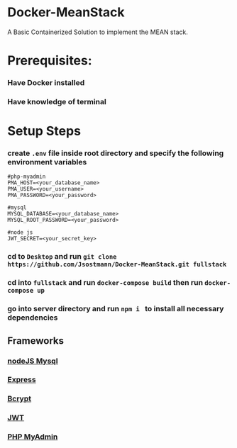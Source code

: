 # Docker-MeanStack
A Basic Containerized Solution to implement the MEAN stack.

# Prerequisites:
### Have Docker installed
### Have knowledge of terminal

# Setup Steps
### create ```.env``` file inside root directory and specify the following environment variables 
```
#php-myadmin
PMA_HOST=<your_database_name>
PMA_USER=<your_username>
PMA_PASSWORD=<your_password>

#mysql
MYSQL_DATABASE=<your_database_name>
MYSQL_ROOT_PASSWORD=<your_password>

#node js
JWT_SECRET=<your_secret_key>
```
### cd to ```Desktop``` and run ```git clone https://github.com/Jsostmann/Docker-MeanStack.git fullstack```
### cd into ```fullstack``` and run ```docker-compose build``` then run ```docker-compose up``` 
### go into server directory and run ```npm i ``` to install all necessary dependencies


## Frameworks
### [nodeJS Mysql](https://www.npmjs.com/package/mysql)
### [Express](https://expressjs.com/) 
### [Bcrypt](https://www.npmjs.com/package/bcryptjs)
### [JWT](https://www.npmjs.com/package/jsonwebtoken)
### [PHP MyAdmin](https://hub.docker.com/r/phpmyadmin/phpmyadmin/)
